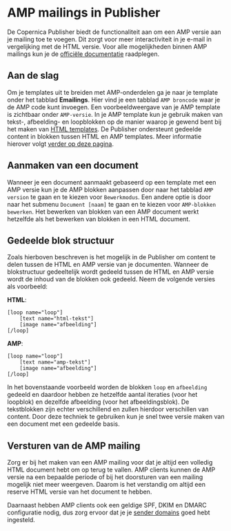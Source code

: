 # AMP mailings in Publisher
De Copernica Publisher biedt de functionaliteit aan om een AMP versie aan je mailing toe te voegen. Dit zorgt voor meer interactiviteit in je e-mail in vergelijking met de HTML versie.
Voor alle mogelijkheden binnen AMP mailings kun je de [officiële documentatie](https://amp.dev/about/email/) raadplegen.

## Aan de slag
Om je templates uit te breiden met AMP-onderdelen ga je naar je template onder het tabblad **Emailings**. Hier vind je een tabblad `AMP broncode` waar je de AMP code kunt invoegen. Een voorbeeldweergave van je AMP template is zichtbaar onder `AMP-versie`. In je AMP template kun je gebruik maken van tekst-, afbeelding- en loopblokken op de manier waarop je gewend bent bij het maken van [HTML templates](./templates-publisher#contentblokken). De Publisher ondersteunt gedeelde content in blokken tussen HTML en AMP templates. Meer informatie hierover volgt [verder op deze pagina](./amp-mailing#Gedeelde-blok-structuur).

## Aanmaken van een document
Wanneer je een document aanmaakt gebaseerd op een template met een AMP versie kun je de AMP blokken aanpassen door naar het tabblad `AMP version` te gaan en te kiezen voor `Bewerkmodus`. Een andere optie is door naar het submenu `Document [naam]` te gaan en te kiezen voor `AMP-blokken bewerken`. Het bewerken van blokken van een AMP document werkt hetzelfde als het bewerken van blokken in een HTML document.

## Gedeelde blok structuur
Zoals hierboven beschreven is het mogelijk in de Publisher om content te delen tussen de HTML en AMP versie van je documenten. Wanneer de blokstructuur gedeeltelijk wordt gedeeld tussen de HTML en AMP versie wordt de inhoud van de blokken ook gedeeld. Neem de volgende versies als voorbeeld:

**HTML**:
```
[loop name="loop"]
    [text name="html-tekst"]
    [image name="afbeelding"]
[/loop]
```

**AMP**:
```
[loop name="loop"]
    [text name="amp-tekst"]
    [image name="afbeelding"]
[/loop]
```

In het bovenstaande voorbeeld worden de blokken `loop` en `afbeelding` gedeeld en daardoor hebben ze hetzelfde aantal iteraties (voor het loopblok) en dezelfde afbeelding (voor het afbeeldingsblok). De tekstblokken zijn echter verschillend en zullen hierdoor verschillen van content. Door deze techniek te gebruiken kun je snel twee versie maken van een document met een gedeelde basis.

## Versturen van de AMP mailing
Zorg er bij het maken van een AMP mailing voor dat je altijd een volledig HTML document hebt om op terug te vallen. AMP clients kunnen de AMP versie na een bepaalde periode of bij het doorsturen van een mailing mogelijk niet meer weergeven. Daarom is het verstandig om altijd een reserve HTML versie van het document te hebben.

Daarnaast hebben AMP clients ook een geldige SPF, DKIM en DMARC configuratie nodig, dus zorg ervoor dat je je [sender domains](./quick-sender-domain-guide) goed hebt ingesteld.
